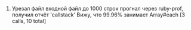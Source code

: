 1. Урезал файл входной файл до 1000 строк
  прогнал через ruby-prof, получил отчёт 'callstack'
  Вижу, что 99.96% занимает Array#each [3 calls, 10 total]
